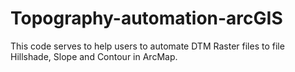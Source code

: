 # Topography-automation-arcGIS
This code serves to help users to automate DTM Raster files to file Hillshade, Slope and Contour in ArcMap.
